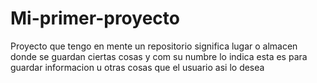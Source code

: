 # Mi-primer-proyecto
Proyecto que tengo en mente
un repositorio significa lugar o almacen donde se guardan ciertas cosas y com su numbre lo indica esta es para guardar informacion u otras cosas que el usuario asi lo desea
